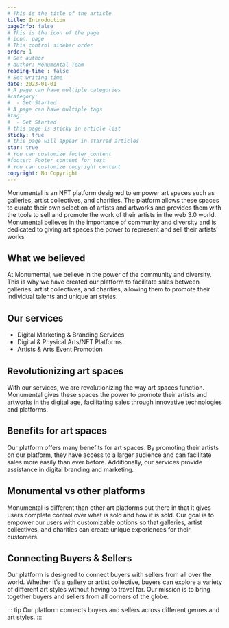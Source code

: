 ```yaml
---
# This is the title of the article
title: Introduction
pageInfo: false
# This is the icon of the page
# icon: page
# This control sidebar order
order: 1
# Set author
# author: Monumental Team
reading-time : false
# Set writing time
date: 2023-01-01
# A page can have multiple categories
#category:
#  - Get Started
# A page can have multiple tags
#tag:
#  - Get Started
# this page is sticky in article list
sticky: true
# this page will appear in starred articles
star: true
# You can customize footer content
#footer: Footer content for test
# You can customize copyright content
copyright: No Copyright
---
```


Monumental is an NFT platform designed to empower art spaces such as galleries, artist collectives, and charities. The platform allows these spaces to curate their own selection of artists and artworks and provides them with the tools to sell and promote the work of their artists in the web 3.0 world. Monumental believes in the importance of community and diversity and is dedicated to giving art spaces the power to represent and sell their artists' works

## What we believed
At Monumental, we believe in the power of the community and diversity. This is why we have created our platform to facilitate sales between galleries, artist collectives, and charities, allowing them to promote their individual talents and unique art styles.

## Our services

- Digital Marketing & Branding Services
- Digital & Physical Arts/NFT Platforms
- Artists & Arts Event Promotion

## Revolutionizing art spaces
With our services, we are revolutionizing the way art spaces function. Monumental gives these spaces the power to promote their artists and artworks in the digital age, facilitating sales through innovative technologies and platforms.

## Benefits for art spaces

Our platform offers many benefits for art spaces. By promoting their artists on our platform, they have access to a larger audience and can facilitate sales more easily than ever before. Additionally, our services provide assistance in digital branding and marketing.

## Monumental vs other platforms

Monumental is different than other art platforms out there in that it gives users complete control over what is sold and how it is sold. Our goal is to empower our users with customizable options so that galleries, artist collectives, and charities can create unique experiences for their customers.

## Connecting Buyers & Sellers

Our platform is designed to connect buyers with sellers from all over the world. Whether it’s a gallery or artist collective, buyers can explore a variety of different art styles without having to travel far. Our mission is to bring together buyers and sellers from all corners of the globe.

::: tip 
Our platform connects buyers and sellers across different genres and art styles.
:::
